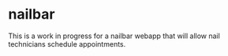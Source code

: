 # nailbar
This is a work in progress for a nailbar webapp that will allow nail technicians schedule appointments.
